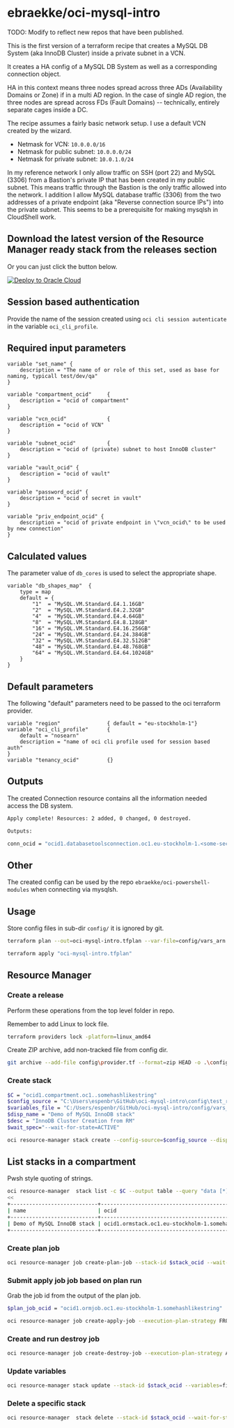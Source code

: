 # ebraekke/oci-mysql-intro

TODO: Modify to reflect new repos that have been published. 

This is the first version of a terraform recipe that creates a MySQL DB System (aka InnoDB Cluster) inside a 
private subnet in a VCN. 

It creates a HA config of a MySQL DB System as well as a corresponding connection object. 

HA in this context means three nodes spread across three ADs (Availability Domains or Zone) if in a multi AD region.
In the case of single AD region, the three nodes are spread across FDs (Fault Domains) -- technically, entirely separate cages inside a DC.   

The recipe assumes a fairly basic network setup. 
I use a default VCN created by the wizard. 
* Netmask for VCN: `10.0.0.0/16`
* Netmask for public subnet: `10.0.0.0/24`
* Netmask for private subnet: `10.0.1.0/24`

In my reference network I only allow traffic on SSH (port 22) and MySQL (3306) from a Bastion's private IP that 
has been created in my public subnet. This means traffic through the Bastion is the only traffic allowed into the network. 
I addition I allow MySQL database traffic (3306) from the two addresses of a private endpoint (aka "Reverse connection source IPs")
into the private subnet. This seems to be a prerequisite for making mysqlsh in CloudShell work.   

## Download the latest version of the Resource Manager ready stack from the releases section 

Or you can just click the button below. 

[![Deploy to Oracle Cloud](https://oci-resourcemanager-plugin.plugins.oci.oraclecloud.com/latest/deploy-to-oracle-cloud.svg)](https://cloud.oracle.com/resourcemanager/stacks/create?zipUrl=https://github.com/ebraekke/oci-mysql-intro/releases/download/v0.9.0-alpha.1/oci-mysql-intro_0.9.0.zip)


## Session based authentication 

Provide the name of the session created using `oci cli session autenticate` in the variable `oci_cli_profile`. 

## Required input parameters 

```hcl
variable "set_name" {
    description = "The name of or role of this set, used as base for naming, typicall test/dev/qa"
}

variable "compartment_ocid"     {
    description = "ocid of compartment"
}

variable "vcn_ocid"             {
    description = "ocid of VCN" 
}

variable "subnet_ocid"          {
    description = "ocid of (private) subnet to host InnoDB cluster"
}

variable "vault_ocid" {
    description = "ocid of vault"
}

variable "password_ocid" {
    description = "ocid of secret in vault"  
}

variable "priv_endpoint_ocid" {
    description = "ocid of private endpoint in \"vcn_ocid\" to be used by new connection" 
}
```

## Calculated values

The parameter value of `db_cores` is used to select the appropriate shape.

```hcl
variable "db_shapes_map"  {
    type = map
    default = {
        "1"  = "MySQL.VM.Standard.E4.1.16GB"
        "2"  = "MySQL.VM.Standard.E4.2.32GB"
        "4"  = "MySQL.VM.Standard.E4.4.64GB"
        "8"  = "MySQL.VM.Standard.E4.8.128GB"
        "16" = "MySQL.VM.Standard.E4.16.256GB"
        "24" = "MySQL.VM.Standard.E4.24.384GB"
        "32" = "MySQL.VM.Standard.E4.32.512GB"
        "48" = "MySQL.VM.Standard.E4.48.768GB"
        "64" = "MySQL.VM.Standard.E4.64.1024GB"
    }
}
```

## Default parameters

The following "default" parameters need to be passed to the oci terraform provider.

```hcl
variable "region"               { default = "eu-stockholm-1"}
variable "oci_cli_profile"      { 
    default = "nosearn"
    description = "name of oci cli profile used for session based auth"
}
variable "tenancy_ocid"         {}
```

## Outputs

The created Connection resource contains all the information needed access the DB  system.

```bash
Apply complete! Resources: 2 added, 0 changed, 0 destroyed.

Outputs:

conn_ocid = "ocid1.databasetoolsconnection.oc1.eu-stockholm-1.<some-secret-string>"
```


## Other 

The created config can be used by the repo `ebraekke/oci-powershell-modules` when connecting via mysqlsh.

## Usage

Store config files in sub-dir `config/` it is ignored by git.

```bash
terraform plan --out=oci-mysql-intro.tfplan --var-file=config/vars_arn.tfvars

terraform apply "oci-mysql-intro.tfplan"
```

## Resource Manager

### Create a release

Perform these operations from the top level folder in repo.

Remember to add Linux to lock file.
```bash
terraform providers lock -platform=linux_amd64
```

Create ZIP archive, add non-tracked file from config dir.
```bash
git archive --add-file config\provider.tf --format=zip HEAD -o .\config\test_rel.zip
```

### Create stack

```bash
$C = "ocid1.compartment.oc1..somehashlikestring"
$config_source = "C:\Users\espenbr\GitHub\oci-mysql-intro\config\test_rel.zip"
$variables_file = "C:/Users/espenbr/GitHub/oci-mysql-intro/config/vars_arn.json"
$disp_name = "Demo of MySQL InnoDB stack"
$desc = "InnoDB Cluster Creation from RM"
$wait_spec="--wait-for-state=ACTIVE"

oci resource-manager stack create --config-source=$config_source --display-name="$disp_name" --description="$desc" --variables=file://$variables_file -c $C --terraform-version=1.2.x $wait_spec
```

## List stacks in a compartment

Pwsh style quoting of strings. 

```bash
oci resource-manager  stack list -c $C --output table --query "data [*].{`"ocid`":`"id`", `"name`":`"display-name`"}"
<<
+----------------------------+------------------------------------------------------------------------------------------------+
| name                       | ocid                                                                                           |
+----------------------------+------------------------------------------------------------------------------------------------+
| Demo of MySQL InnoDB stack | ocid1.ormstack.oc1.eu-stockholm-1.somehashlikestring                                           |
+----------------------------+------------------------------------------------------------------------------------------------+
```

### Create plan job

```bash
oci resource-manager job create-plan-job --stack-id $stack_ocid --wait-for-state=SUCCEEDED --wait-interval-seconds=10
```

### Submit apply job job based on plan run 

Grab the job id from the output of the plan job.  

```bash
$plan_job_ocid = "ocid1.ormjob.oc1.eu-stockholm-1.somehashlikestring"

oci resource-manager job create-apply-job --execution-plan-strategy FROM_PLAN_JOB_ID --stack-id $stack_ocid --wait-for-state SUCCEEDED --wait-interval-seconds 10 --execution-plan-job-id $plan_job_ocid
```

### Create and run destroy job 

```bash
oci resource-manager job create-destroy-job --execution-plan-strategy AUTO_APPROVED  --stack-id $stack_ocid --wait-for-state SUCCEEDED --wait-interval-seconds 10
```

### Update variables 

```bash
oci resource-manager stack update --stack-id $stack_ocid --variables=file://C:/Users/espenbr/GitHub/oci-adb-intro/config/vars_fra.json
```

### Delete a specific stack 

```bash
oci resource-manager  stack delete --stack-id $stack_ocid --wait-for-state DELETED --wait-interval-seconds 10
```
